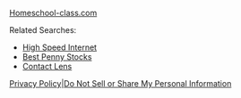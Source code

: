 [Homeschool-class.com](https://homeschool-class.com/)

Related Searches:

* [High Speed Internet](http://explorefreeresults.com/High_Speed_Internet.cfm?domain=homeschool-class.com&fp=Z%2BMb%2FBuw4HZZd5Bt98LakuBY%2BZY%2FuceWnyTVR%2B%2B4CKlfWxqdJc0FtABQz7Rtsfp0J2CtRj%2FJRUEDVg8ijOdHAmvhHJig2Yw5RQCbvalrQ85c8u3FK0uqtzIf89NtG9Rbo5V%2Bf4Pc1N%2FgnvlJ8JVI8EHYqp%2FlPa7y%2BT8c3FiSlDjmReIwXvebUv%2BTKJkc1P5IPJKJJ1HmMs9bIMZQdtVdY94H5oefDDrtad0ZpzeHTdq07zSm16yhV45kDDNv29Fc8jhWL0moiZ%2B0MB%2FJULtyehEgK8MvlSRDY4fLLzotQ7c%3D&kbetu=1&kld=1061&_opnslfp=1&&&kt=112&&ki=13681481&ktd=0&kld=1061&kp=1 "High Speed Internet")
* [Best Penny Stocks](http://explorefreeresults.com/Best_Penny_Stocks.cfm?domain=homeschool-class.com&fp=Z%2BMb%2FBuw4HZZd5Bt98LakuBY%2BZY%2FuceWnyTVR%2B%2B4CKlfWxqdJc0FtABQz7Rtsfp0J2CtRj%2FJRUEDVg8ijOdHAmvhHJig2Yw5RQCbvalrQ85c8u3FK0uqtzIf89NtG9Rbo5V%2Bf4Pc1N%2FgnvlJ8JVI8EHYqp%2FlPa7y%2BT8c3FiSlDjmReIwXvebUv%2BTKJkc1P5IPJKJJ1HmMs9bIMZQdtVdY94H5oefDDrtad0ZpzeHTdq07zSm16yhV45kDDNv29Fc8jhWL0moiZ%2B0MB%2FJULtyehEgK8MvlSRDY4fLLzotQ7c%3D&kbetu=1&kld=1061&_opnslfp=1&&&kt=112&&ki=3482138&ktd=0&kld=1061&kp=2 "Best Penny Stocks")
* [Contact Lens](http://explorefreeresults.com/Contact_Lens.cfm?domain=homeschool-class.com&fp=Z%2BMb%2FBuw4HZZd5Bt98LakuBY%2BZY%2FuceWnyTVR%2B%2B4CKlfWxqdJc0FtABQz7Rtsfp0J2CtRj%2FJRUEDVg8ijOdHAmvhHJig2Yw5RQCbvalrQ85c8u3FK0uqtzIf89NtG9Rbo5V%2Bf4Pc1N%2FgnvlJ8JVI8EHYqp%2FlPa7y%2BT8c3FiSlDjmReIwXvebUv%2BTKJkc1P5IPJKJJ1HmMs9bIMZQdtVdY94H5oefDDrtad0ZpzeHTdq07zSm16yhV45kDDNv29Fc8jhWL0moiZ%2B0MB%2FJULtyehEgK8MvlSRDY4fLLzotQ7c%3D&kbetu=1&kld=1061&_opnslfp=1&&&kt=112&&ki=6837160&ktd=0&kld=1061&kp=3 "Contact Lens")

[Privacy Policy](https://skenzo.com/sk-privacy.php?sk_ref=qV19LUCqgjvkC6OnGpcVS9A%2FEjid3EbUYfuFB3FRhX4cCrSDfBbkK45mxhCtkAez)|[Do Not Sell or Share My Personal Information](#)